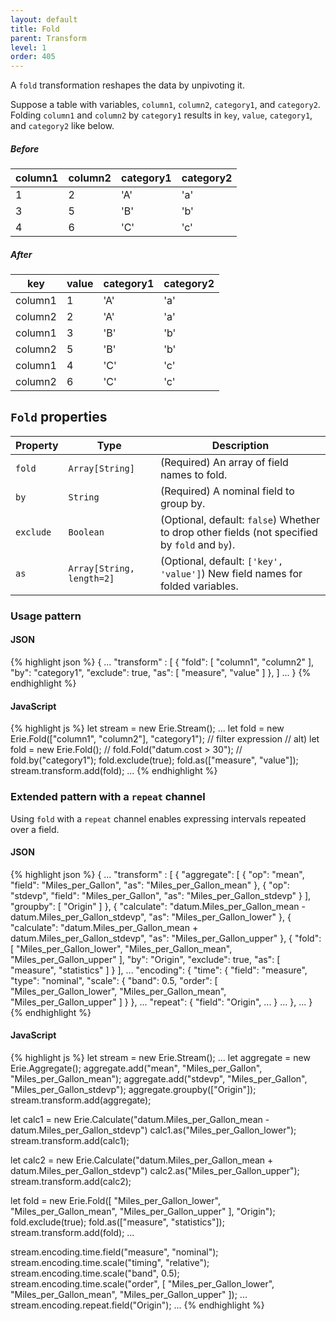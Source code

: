 ```yaml
---
layout: default
title: Fold
parent: Transform
level: 1
order: 405
---
```


A `fold` transformation reshapes the data by unpivoting it.

Suppose a table with variables, `column1`, `column2`, `category1`, and `category2`.
Folding `column1` and `column2` by `category1` results in `key`, `value`, `category1`, and `category2` like below.

##### Before

| column1 | column2 | category1 | category2 |
| ------- | ------- | --------- | --------- |
| 1 | 2 | 'A' | 'a' |
| 3 | 5 | 'B' | 'b' |
| 4 | 6 | 'C' | 'c' |

##### After

| key | value | category1 | category2 |
| --- | ----- | --------- | --------- |
| column1 | 1 | 'A' | 'a' |
| column2 | 2 | 'A' | 'a' |
| column1 | 3 | 'B' | 'b' |
| column2 | 5 | 'B' | 'b' |
| column1 | 4 | 'C' | 'c' |
| column2 | 6 | 'C' | 'c' |

## `Fold` properties

| Property | Type | Description |
| -------- | ---- | ----------- |
| `fold` | `Array[String]` | (Required) An array of field names to fold. |
| `by` | `String` | (Required) A nominal field to group by. |
| `exclude` | `Boolean` | (Optional, default: `false`) Whether to drop other fields (not specified by `fold` and `by`). |
| `as` | `Array[String, length=2]` | (Optional, default: `['key', 'value']`) New field names for folded variables. |

### Usage pattern

<code-groups>
<code-group>
<h4>JSON</h4>
{% highlight json %}
{
  ...
  "transform" : [
    {
      "fold": [
        "column1", "column2"
      ],
      "by": "category1",
      "exclude": true,
      "as": [
        "measure", "value"
      ]
    },
  ]
  ...
}
{% endhighlight %}
</code-group>
<code-group>
<h4>JavaScript</h4>
{% highlight js %}
let stream = new Erie.Stream();
...
let fold = new Erie.Fold(["column1", "column2"], "category1"); // filter expression
// alt) let fold = new Erie.Fold();
//      fold.Fold("datum.cost > 30");
//      fold.by("category1");
fold.exclude(true);
fold.as(["measure", "value"]);
stream.transform.add(fold);
...
{% endhighlight %}
</code-group>
</code-groups>

### Extended pattern with a `repeat` channel

Using `fold` with a `repeat` channel enables expressing intervals repeated over a field.

<code-groups>
<code-group>
<h4>JSON</h4>
{% highlight json %}
{
  ...
  "transform" : [
    {
      "aggregate": [
        {
          "op": "mean",
          "field": "Miles_per_Gallon",
          "as": "Miles_per_Gallon_mean"
        },
        {
          "op": "stdevp",
          "field": "Miles_per_Gallon",
          "as": "Miles_per_Gallon_stdevp"
        }
      ],
      "groupby": [
        "Origin"
      ]
    },
    {
      "calculate": "datum.Miles_per_Gallon_mean - datum.Miles_per_Gallon_stdevp",
      "as": "Miles_per_Gallon_lower"
    },
    {
      "calculate": "datum.Miles_per_Gallon_mean + datum.Miles_per_Gallon_stdevp",
      "as": "Miles_per_Gallon_upper"
    },
    {
      "fold": [
        "Miles_per_Gallon_lower",
        "Miles_per_Gallon_mean",
        "Miles_per_Gallon_upper"
      ],
      "by": "Origin",
      "exclude": true,
      "as": [
        "measure",
        "statistics"
      ]
    }
  ],
  ...
  "encoding": {
    "time": {
      "field": "measure",
      "type": "nominal",
      "scale": {
        "band": 0.5,
        "order": [
          "Miles_per_Gallon_lower",
          "Miles_per_Gallon_mean",
          "Miles_per_Gallon_upper"
        ]
      }
    },
    ...
    "repeat": {
      "field": "Origin",
      ...
    }
    ...
  },
  ...
}
{% endhighlight %}
</code-group>
<code-group>
<h4>JavaScript</h4>
{% highlight js %}
let stream = new Erie.Stream();
...
let aggregate = new Erie.Aggregate();
aggregate.add("mean", "Miles_per_Gallon", "Miles_per_Gallon_mean");
aggregate.add("stdevp", "Miles_per_Gallon", "Miles_per_Gallon_stdevp");
aggregate.groupby(["Origin"]);
stream.transform.add(aggregate);

let calc1 = new Erie.Calculate("datum.Miles_per_Gallon_mean - datum.Miles_per_Gallon_stdevp")
calc1.as("Miles_per_Gallon_lower");
stream.transform.add(calc1);

let calc2 = new Erie.Calculate("datum.Miles_per_Gallon_mean + datum.Miles_per_Gallon_stdevp")
calc2.as("Miles_per_Gallon_upper");
stream.transform.add(calc2);

let fold = new Erie.Fold([
  "Miles_per_Gallon_lower",
  "Miles_per_Gallon_mean",
  "Miles_per_Gallon_upper"
], "Origin");
fold.exclude(true);
fold.as(["measure", "statistics"]);
stream.transform.add(fold);
...

stream.encoding.time.field("measure", "nominal");
stream.encoding.time.scale("timing", "relative");
stream.encoding.time.scale("band", 0.5);
stream.encoding.time.scale("order", [
  "Miles_per_Gallon_lower",
  "Miles_per_Gallon_mean",
  "Miles_per_Gallon_upper"
]);
...
stream.encoding.repeat.field("Origin");
...
{% endhighlight %}
</code-group>
</code-groups>
